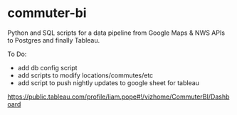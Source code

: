 # commuter-bi
Python and SQL scripts for a data pipeline from Google Maps & NWS APIs to Postgres and finally Tableau. 

To Do:
- add db config script
- add scripts to modify locations/commutes/etc
- add script to push nightly updates to google sheet for tableau 

https://public.tableau.com/profile/liam.pope#!/vizhome/CommuterBI/Dashboard
